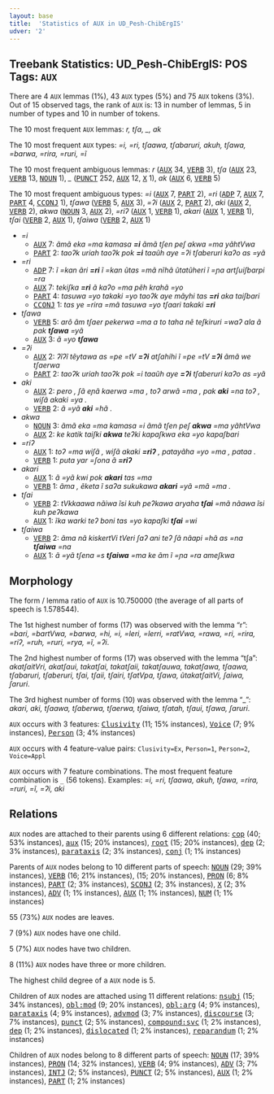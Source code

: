```yaml
---
layout: base
title:  'Statistics of AUX in UD_Pesh-ChibErgIS'
udver: '2'
---
```


## Treebank Statistics: UD_Pesh-ChibErgIS: POS Tags: `AUX`

There are 4 `AUX` lemmas (1%), 43 `AUX` types (5%) and 75 `AUX` tokens (3%).
Out of 15 observed tags, the rank of `AUX` is: 13 in number of lemmas, 5 in number of types and 10 in number of tokens.

The 10 most frequent `AUX` lemmas: <em>r, tʃa, _, ak</em>

The 10 most frequent `AUX` types:  <em>=i, =ri, tʃaawa, tʃabaruri, akuh, tʃawa, =barwa, =rira, =ruri, =ĩ</em>

The 10 most frequent ambiguous lemmas: <em>r</em> (<tt><a href="pay_chibergis-pos-AUX.html">AUX</a></tt> 34, <tt><a href="pay_chibergis-pos-VERB.html">VERB</a></tt> 3), <em>tʃa</em> (<tt><a href="pay_chibergis-pos-AUX.html">AUX</a></tt> 23, <tt><a href="pay_chibergis-pos-VERB.html">VERB</a></tt> 13, <tt><a href="pay_chibergis-pos-NOUN.html">NOUN</a></tt> 1), <em>_</em> (<tt><a href="pay_chibergis-pos-PUNCT.html">PUNCT</a></tt> 252, <tt><a href="pay_chibergis-pos-AUX.html">AUX</a></tt> 12, <tt><a href="pay_chibergis-pos-X.html">X</a></tt> 1), <em>ak</em> (<tt><a href="pay_chibergis-pos-AUX.html">AUX</a></tt> 6, <tt><a href="pay_chibergis-pos-VERB.html">VERB</a></tt> 5)

The 10 most frequent ambiguous types:  <em>=i</em> (<tt><a href="pay_chibergis-pos-AUX.html">AUX</a></tt> 7, <tt><a href="pay_chibergis-pos-PART.html">PART</a></tt> 2), <em>=ri</em> (<tt><a href="pay_chibergis-pos-ADP.html">ADP</a></tt> 7, <tt><a href="pay_chibergis-pos-AUX.html">AUX</a></tt> 7, <tt><a href="pay_chibergis-pos-PART.html">PART</a></tt> 4, <tt><a href="pay_chibergis-pos-CCONJ.html">CCONJ</a></tt> 1), <em>tʃawa</em> (<tt><a href="pay_chibergis-pos-VERB.html">VERB</a></tt> 5, <tt><a href="pay_chibergis-pos-AUX.html">AUX</a></tt> 3), <em>=ʔi</em> (<tt><a href="pay_chibergis-pos-AUX.html">AUX</a></tt> 2, <tt><a href="pay_chibergis-pos-PART.html">PART</a></tt> 2), <em>aki</em> (<tt><a href="pay_chibergis-pos-AUX.html">AUX</a></tt> 2, <tt><a href="pay_chibergis-pos-VERB.html">VERB</a></tt> 2), <em>akwa</em> (<tt><a href="pay_chibergis-pos-NOUN.html">NOUN</a></tt> 3, <tt><a href="pay_chibergis-pos-AUX.html">AUX</a></tt> 2), <em>=riʔ</em> (<tt><a href="pay_chibergis-pos-AUX.html">AUX</a></tt> 1, <tt><a href="pay_chibergis-pos-VERB.html">VERB</a></tt> 1), <em>akari</em> (<tt><a href="pay_chibergis-pos-AUX.html">AUX</a></tt> 1, <tt><a href="pay_chibergis-pos-VERB.html">VERB</a></tt> 1), <em>tʃai</em> (<tt><a href="pay_chibergis-pos-VERB.html">VERB</a></tt> 2, <tt><a href="pay_chibergis-pos-AUX.html">AUX</a></tt> 1), <em>tʃaiwa</em> (<tt><a href="pay_chibergis-pos-VERB.html">VERB</a></tt> 2, <tt><a href="pay_chibergis-pos-AUX.html">AUX</a></tt> 1)


* <em>=i</em>
  * <tt><a href="pay_chibergis-pos-AUX.html">AUX</a></tt> 7: <em>ãmã eka =ma kamasa <b>=i</b> ãmã tʃen peʃ akwa =ma yãhtVwa</em>
  * <tt><a href="pay_chibergis-pos-PART.html">PART</a></tt> 2: <em>taoʔk uriah taoʔk pok <b>=i</b> taaũh aye =ʔi tʃaberuri kaʔo as =yã</em>
* <em>=ri</em>
  * <tt><a href="pay_chibergis-pos-ADP.html">ADP</a></tt> 7: <em>ĩ =kan ãri <b>=ri</b> ĩ =kan ũtas =mã nĩhã ũtatũheri ĩ =ɲa artʃuiʃbarpi =ra</em>
  * <tt><a href="pay_chibergis-pos-AUX.html">AUX</a></tt> 7: <em>tekiʃka <b>=ri</b> ã kaʔo =ma pẽh krahã =yo</em>
  * <tt><a href="pay_chibergis-pos-PART.html">PART</a></tt> 4: <em>tasuwa =yo takaki =yo taoʔk aye mãyhi tas <b>=ri</b> aka taiʃbari</em>
  * <tt><a href="pay_chibergis-pos-CCONJ.html">CCONJ</a></tt> 1: <em>tas ye =rira =mã tasuwa =yo tʃaari takaki <b>=ri</b></em>
* <em>tʃawa</em>
  * <tt><a href="pay_chibergis-pos-VERB.html">VERB</a></tt> 5: <em>arõ ãm tʃaer pekerwa =ma a to taha nẽ teʃkiruri =waʔ ala ã pak <b>tʃawa</b> =yã</em>
  * <tt><a href="pay_chibergis-pos-AUX.html">AUX</a></tt> 3: <em>ã =yo <b>tʃawa</b></em>
* <em>=ʔi</em>
  * <tt><a href="pay_chibergis-pos-AUX.html">AUX</a></tt> 2: <em>ʔĩʔĩ tẽytawa as =pe =tV <b>=ʔi</b> atʃahihi ĩ =pe =tV <b>=ʔi</b> ãmã we tʃaerwa</em>
  * <tt><a href="pay_chibergis-pos-PART.html">PART</a></tt> 2: <em>taoʔk uriah taoʔk pok =i taaũh aye <b>=ʔi</b> tʃaberuri kaʔo as =yã</em>
* <em>aki</em>
  * <tt><a href="pay_chibergis-pos-AUX.html">AUX</a></tt> 2: <em>pero , ʃã eɲã kaerwa =ma , toʔ arwã =ma , pak <b>aki</b> =na toʔ , wiʃã akaki =ya .</em>
  * <tt><a href="pay_chibergis-pos-VERB.html">VERB</a></tt> 2: <em>ã =yã <b>aki</b> =hã .</em>
* <em>akwa</em>
  * <tt><a href="pay_chibergis-pos-NOUN.html">NOUN</a></tt> 3: <em>ãmã eka =ma kamasa =i ãmã tʃen peʃ <b>akwa</b> =ma yãhtVwa</em>
  * <tt><a href="pay_chibergis-pos-AUX.html">AUX</a></tt> 2: <em>ke katik taiʃki <b>akwa</b> teʔki kapaʃkwa eka =yo kapaʃbari</em>
* <em>=riʔ</em>
  * <tt><a href="pay_chibergis-pos-AUX.html">AUX</a></tt> 1: <em>toʔ =ma wiʃã , wiʃã akaki <b>=riʔ</b> , patayãha =yo =ma , pataa .</em>
  * <tt><a href="pay_chibergis-pos-VERB.html">VERB</a></tt> 1: <em>puta yar =ʃona ã <b>=riʔ</b></em>
* <em>akari</em>
  * <tt><a href="pay_chibergis-pos-AUX.html">AUX</a></tt> 1: <em>ã =yã kwi pok <b>akari</b> tas =ma</em>
  * <tt><a href="pay_chibergis-pos-VERB.html">VERB</a></tt> 1: <em>ãma , ẽketa ĩ saʔa sukukawa <b>akari</b> =yã =mã =ma .</em>
* <em>tʃai</em>
  * <tt><a href="pay_chibergis-pos-VERB.html">VERB</a></tt> 2: <em>tVkkaawa nãiwa ĩsi kuh peʔkawa aryaha <b>tʃai</b> =mã nãawa ĩsi kuh peʔkawa</em>
  * <tt><a href="pay_chibergis-pos-AUX.html">AUX</a></tt> 1: <em>ĩka warki teʔ boni tas =yo kapaʃki <b>tʃai</b> =wi</em>
* <em>tʃaiwa</em>
  * <tt><a href="pay_chibergis-pos-VERB.html">VERB</a></tt> 2: <em>ãma nã kiskertVi tVeri ʃaʔ ani teʔ ʃã nãapi =hã as =na <b>tʃaiwa</b> =na</em>
  * <tt><a href="pay_chibergis-pos-AUX.html">AUX</a></tt> 1: <em>ã =yã tʃena =s <b>tʃaiwa</b> =ma ke ãm ĩ =ɲa =ra ameʃkwa</em>

## Morphology

The form / lemma ratio of `AUX` is 10.750000 (the average of all parts of speech is 1.578544).

The 1st highest number of forms (17) was observed with the lemma “r”: <em>=bari, =bartVwa, =barwa, =hi, =i, =leri, =lerri, =ratVwa, =rawa, =ri, =rira, =riʔ, =ruh, =ruri, =rya, =ĩ, =ʔi</em>.

The 2nd highest number of forms (17) was observed with the lemma “tʃa”: <em>akatʃaitVri, akatʃaui, takatʃai, takatʃaii, takatʃauwa, takatʃawa, tʃaawa, tʃabaruri, tʃaberuri, tʃai, tʃaii, tʃairi, tʃatVpa, tʃawa, ũtakatʃaitVi, ʃaiwa, ʃaruri</em>.

The 3rd highest number of forms (10) was observed with the lemma “_”: <em>akari, aki, tʃaawa, tʃaberwa, tʃaerwa, tʃaiwa, tʃatah, tʃaui, tʃawa, ʃaruri</em>.

`AUX` occurs with 3 features: <tt><a href="pay_chibergis-feat-Clusivity.html">Clusivity</a></tt> (11; 15% instances), <tt><a href="pay_chibergis-feat-Voice.html">Voice</a></tt> (7; 9% instances), <tt><a href="pay_chibergis-feat-Person.html">Person</a></tt> (3; 4% instances)

`AUX` occurs with 4 feature-value pairs: `Clusivity=Ex`, `Person=1`, `Person=2`, `Voice=Appl`

`AUX` occurs with 7 feature combinations.
The most frequent feature combination is `_` (56 tokens).
Examples: <em>=i, =ri, tʃaawa, akuh, tʃawa, =rira, =ruri, =ĩ, =ʔi, aki</em>


## Relations

`AUX` nodes are attached to their parents using 6 different relations: <tt><a href="pay_chibergis-dep-cop.html">cop</a></tt> (40; 53% instances), <tt><a href="pay_chibergis-dep-aux.html">aux</a></tt> (15; 20% instances), <tt><a href="pay_chibergis-dep-root.html">root</a></tt> (15; 20% instances), <tt><a href="pay_chibergis-dep-dep.html">dep</a></tt> (2; 3% instances), <tt><a href="pay_chibergis-dep-parataxis.html">parataxis</a></tt> (2; 3% instances), <tt><a href="pay_chibergis-dep-conj.html">conj</a></tt> (1; 1% instances)

Parents of `AUX` nodes belong to 10 different parts of speech: <tt><a href="pay_chibergis-pos-NOUN.html">NOUN</a></tt> (29; 39% instances), <tt><a href="pay_chibergis-pos-VERB.html">VERB</a></tt> (16; 21% instances),  (15; 20% instances), <tt><a href="pay_chibergis-pos-PRON.html">PRON</a></tt> (6; 8% instances), <tt><a href="pay_chibergis-pos-PART.html">PART</a></tt> (2; 3% instances), <tt><a href="pay_chibergis-pos-SCONJ.html">SCONJ</a></tt> (2; 3% instances), <tt><a href="pay_chibergis-pos-X.html">X</a></tt> (2; 3% instances), <tt><a href="pay_chibergis-pos-ADV.html">ADV</a></tt> (1; 1% instances), <tt><a href="pay_chibergis-pos-AUX.html">AUX</a></tt> (1; 1% instances), <tt><a href="pay_chibergis-pos-NUM.html">NUM</a></tt> (1; 1% instances)

55 (73%) `AUX` nodes are leaves.

7 (9%) `AUX` nodes have one child.

5 (7%) `AUX` nodes have two children.

8 (11%) `AUX` nodes have three or more children.

The highest child degree of a `AUX` node is 5.

Children of `AUX` nodes are attached using 11 different relations: <tt><a href="pay_chibergis-dep-nsubj.html">nsubj</a></tt> (15; 34% instances), <tt><a href="pay_chibergis-dep-obl-mod.html">obl:mod</a></tt> (9; 20% instances), <tt><a href="pay_chibergis-dep-obl-arg.html">obl:arg</a></tt> (4; 9% instances), <tt><a href="pay_chibergis-dep-parataxis.html">parataxis</a></tt> (4; 9% instances), <tt><a href="pay_chibergis-dep-advmod.html">advmod</a></tt> (3; 7% instances), <tt><a href="pay_chibergis-dep-discourse.html">discourse</a></tt> (3; 7% instances), <tt><a href="pay_chibergis-dep-punct.html">punct</a></tt> (2; 5% instances), <tt><a href="pay_chibergis-dep-compound-svc.html">compound:svc</a></tt> (1; 2% instances), <tt><a href="pay_chibergis-dep-dep.html">dep</a></tt> (1; 2% instances), <tt><a href="pay_chibergis-dep-dislocated.html">dislocated</a></tt> (1; 2% instances), <tt><a href="pay_chibergis-dep-reparandum.html">reparandum</a></tt> (1; 2% instances)

Children of `AUX` nodes belong to 8 different parts of speech: <tt><a href="pay_chibergis-pos-NOUN.html">NOUN</a></tt> (17; 39% instances), <tt><a href="pay_chibergis-pos-PRON.html">PRON</a></tt> (14; 32% instances), <tt><a href="pay_chibergis-pos-VERB.html">VERB</a></tt> (4; 9% instances), <tt><a href="pay_chibergis-pos-ADV.html">ADV</a></tt> (3; 7% instances), <tt><a href="pay_chibergis-pos-INTJ.html">INTJ</a></tt> (2; 5% instances), <tt><a href="pay_chibergis-pos-PUNCT.html">PUNCT</a></tt> (2; 5% instances), <tt><a href="pay_chibergis-pos-AUX.html">AUX</a></tt> (1; 2% instances), <tt><a href="pay_chibergis-pos-PART.html">PART</a></tt> (1; 2% instances)

